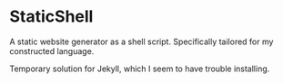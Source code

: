 # StaticShell
A static website generator as a shell script. Specifically tailored for my constructed language.

Temporary solution for Jekyll, which I seem to have trouble installing.
